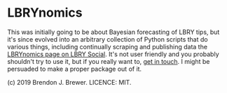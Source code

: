 LBRYnomics
==========

This was initially going to be about Bayesian forecasting of LBRY tips,
but it's since evolved into an arbitrary collection of Python scripts that do various things, including continually scraping and publishing data the [LBRYnomics page on LBRY Social](https://lbry.social/lbrynomics). It's not user friendly and you probably shouldn't try to use it, but if you really want to, [get in touch](https://www.brendonbrewer.com/contact.html). I might be persuaded to make a proper package out of it.

(c) 2019 Brendon J. Brewer. LICENCE: MIT.

<!--Dependencies:-->

<!--    * DNest4-->
<!--    * yaml-cpp-->
<!--    * Python 3 and some packages for it like numpy.-->

<!--Model idea:-->

<!--    * Poisson process rate (for whole channel) is a sum of a constant plus-->
<!--      pulses which decay-->
<!--    * Pulses and tips can eventually be marked by the claim. New claims-->
<!--      probably create pulses.-->

<!--Todo list:-->

<!--    * Complexify model (variable poisson rate etc, borrow strength across claims/publishers)-->

